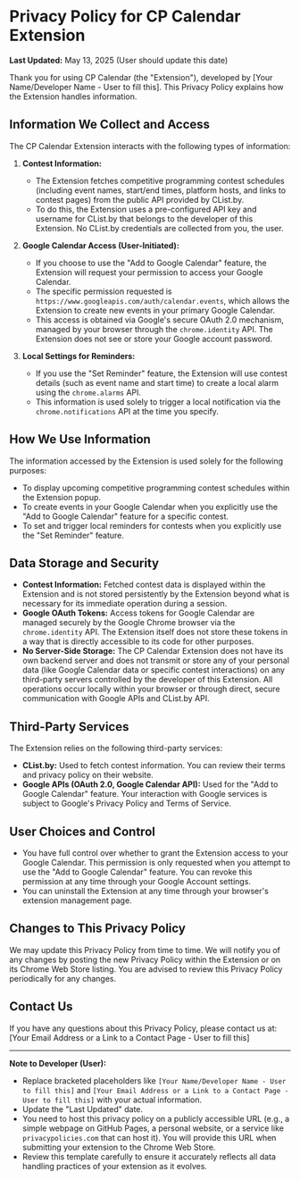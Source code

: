# Privacy Policy for CP Calendar Extension

**Last Updated:** May 13, 2025 (User should update this date)

Thank you for using CP Calendar (the "Extension"), developed by [Your Name/Developer Name - User to fill this]. This Privacy Policy explains how the Extension handles information.

## Information We Collect and Access

The CP Calendar Extension interacts with the following types of information:

1.  **Contest Information:**
    *   The Extension fetches competitive programming contest schedules (including event names, start/end times, platform hosts, and links to contest pages) from the public API provided by CList.by.
    *   To do this, the Extension uses a pre-configured API key and username for CList.by that belongs to the developer of this Extension. No CList.by credentials are collected from you, the user.

2.  **Google Calendar Access (User-Initiated):**
    *   If you choose to use the "Add to Google Calendar" feature, the Extension will request your permission to access your Google Calendar.
    *   The specific permission requested is `https://www.googleapis.com/auth/calendar.events`, which allows the Extension to create new events in your primary Google Calendar.
    *   This access is obtained via Google's secure OAuth 2.0 mechanism, managed by your browser through the `chrome.identity` API. The Extension does not see or store your Google account password.

3.  **Local Settings for Reminders:**
    *   If you use the "Set Reminder" feature, the Extension will use contest details (such as event name and start time) to create a local alarm using the `chrome.alarms` API.
    *   This information is used solely to trigger a local notification via the `chrome.notifications` API at the time you specify.

## How We Use Information

The information accessed by the Extension is used solely for the following purposes:

*   To display upcoming competitive programming contest schedules within the Extension popup.
*   To create events in your Google Calendar when you explicitly use the "Add to Google Calendar" feature for a specific contest.
*   To set and trigger local reminders for contests when you explicitly use the "Set Reminder" feature.

## Data Storage and Security

*   **Contest Information:** Fetched contest data is displayed within the Extension and is not stored persistently by the Extension beyond what is necessary for its immediate operation during a session.
*   **Google OAuth Tokens:** Access tokens for Google Calendar are managed securely by the Google Chrome browser via the `chrome.identity` API. The Extension itself does not store these tokens in a way that is directly accessible to its code for other purposes.
*   **No Server-Side Storage:** The CP Calendar Extension does not have its own backend server and does not transmit or store any of your personal data (like Google Calendar data or specific contest interactions) on any third-party servers controlled by the developer of this Extension. All operations occur locally within your browser or through direct, secure communication with Google APIs and CList.by API.

## Third-Party Services

The Extension relies on the following third-party services:

*   **CList.by:** Used to fetch contest information. You can review their terms and privacy policy on their website.
*   **Google APIs (OAuth 2.0, Google Calendar API):** Used for the "Add to Google Calendar" feature. Your interaction with Google services is subject to Google's Privacy Policy and Terms of Service.

## User Choices and Control

*   You have full control over whether to grant the Extension access to your Google Calendar. This permission is only requested when you attempt to use the "Add to Google Calendar" feature. You can revoke this permission at any time through your Google Account settings.
*   You can uninstall the Extension at any time through your browser's extension management page.

## Changes to This Privacy Policy

We may update this Privacy Policy from time to time. We will notify you of any changes by posting the new Privacy Policy within the Extension or on its Chrome Web Store listing. You are advised to review this Privacy Policy periodically for any changes.

## Contact Us

If you have any questions about this Privacy Policy, please contact us at:
[Your Email Address or a Link to a Contact Page - User to fill this]

---

**Note to Developer (User):**
*   Replace bracketed placeholders like `[Your Name/Developer Name - User to fill this]` and `[Your Email Address or a Link to a Contact Page - User to fill this]` with your actual information.
*   Update the "Last Updated" date.
*   You need to host this privacy policy on a publicly accessible URL (e.g., a simple webpage on GitHub Pages, a personal website, or a service like `privacypolicies.com` that can host it). You will provide this URL when submitting your extension to the Chrome Web Store.
*   Review this template carefully to ensure it accurately reflects all data handling practices of your extension as it evolves.
